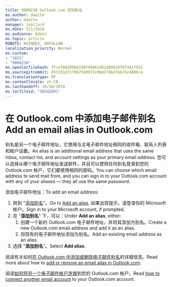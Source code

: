 ```yaml
---
title: 9000238 Outlook.com 添加别名
ms.author: daeite
author: daeite
manager: joallard
ms.date: 3/1/2019
ms.audience: Admin
ms.topic: article
ROBOTS: NOINDEX, NOFOLLOW
localization_priority: Normal
ms.custom:
- "1821"
- "9000238"
ms.openlocfilehash: 7fcef66309b6330f46062d62a89829f9f342fd31
ms.sourcegitcommit: 037331d71f06750d972c0b6278b23bb15c4806ca
ms.translationtype: MT
ms.contentlocale: zh-CN
ms.lasthandoff: 10/18/2019
ms.locfileid: "36542691"
---
```

# <a name="add-an-email-alias-in-outlookcom"></a><span data-ttu-id="b81bb-102">在 Outlook.com 中添加电子邮件别名</span><span class="sxs-lookup"><span data-stu-id="b81bb-102">Add an email alias in Outlook.com</span></span>

<span data-ttu-id="b81bb-103">别名是另一个电子邮件地址，它使用与主电子邮件地址相同的收件箱、联系人列表和帐户设置。</span><span class="sxs-lookup"><span data-stu-id="b81bb-103">An alias is an additional email address that uses the same inbox, contact list, and account settings as your primary email address.</span></span> <span data-ttu-id="b81bb-104">您可以选择从哪个电子邮件地址发送邮件，并且可以使用任何别名登录到您的 Outlook.com 帐户，它们都使用相同的密码。</span><span class="sxs-lookup"><span data-stu-id="b81bb-104">You can choose which email address to send mail from, and you can sign in to your Outlook.com account with any of your aliases — they all use the same password.</span></span>

<span data-ttu-id="b81bb-105">添加电子邮件地址：</span><span class="sxs-lookup"><span data-stu-id="b81bb-105">To add an email address:</span></span>

1. <span data-ttu-id="b81bb-106">转到 "[添加别名](https://go.microsoft.com/fwlink/p/?linkid=864833)"。</span><span class="sxs-lookup"><span data-stu-id="b81bb-106">Go to [Add an alias](https://go.microsoft.com/fwlink/p/?linkid=864833).</span></span> <span data-ttu-id="b81bb-107">如果出现提示，请登录你的 Microsoft 帐户。</span><span class="sxs-lookup"><span data-stu-id="b81bb-107">Sign in to your Microsoft account, if prompted.</span></span>
2. <span data-ttu-id="b81bb-108">在 "**添加别名**" 下，可以：</span><span class="sxs-lookup"><span data-stu-id="b81bb-108">Under **Add an alias**, either:</span></span>
    1. <span data-ttu-id="b81bb-109">创建一个新的 Outlook.com 电子邮件地址，并将其添加为别名。</span><span class="sxs-lookup"><span data-stu-id="b81bb-109">Create a new Outlook.com email address and add it as an alias.</span></span>
    2. <span data-ttu-id="b81bb-110">将现有的电子邮件地址添加为别名。</span><span class="sxs-lookup"><span data-stu-id="b81bb-110">Add an existing email address as an alias.</span></span>
3. <span data-ttu-id="b81bb-111">选择 "**添加别名**"。</span><span class="sxs-lookup"><span data-stu-id="b81bb-111">Select **Add alias**.</span></span>

<span data-ttu-id="b81bb-112">阅读有关如何[在 Outlook.com 中添加或删除电子邮件别名](https://support.office.com/article/459b1989-356d-40fa-a689-8f285b13f1f2?wt.mc_id=Office_Outlook_com_Alchemy)的详细信息。</span><span class="sxs-lookup"><span data-stu-id="b81bb-112">Read more about how to [add or remove an email alias in Outlook.com](https://support.office.com/article/459b1989-356d-40fa-a689-8f285b13f1f2?wt.mc_id=Office_Outlook_com_Alchemy).</span></span>  

<span data-ttu-id="b81bb-113">阅读[如何将另一个电子邮件帐户连接](https://support.office.com/article/c5224df4-5885-4e79-91ba-523aa743f0ba?wt.mc_id=Office_Outlook_com_Alchemy)到您的 Outlook.com 帐户。</span><span class="sxs-lookup"><span data-stu-id="b81bb-113">Read [how to connect another email account](https://support.office.com/article/c5224df4-5885-4e79-91ba-523aa743f0ba?wt.mc_id=Office_Outlook_com_Alchemy) to your Outlook.com account.</span></span>